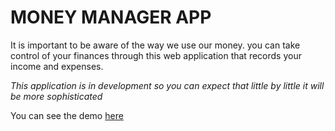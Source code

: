 # MONEY MANAGER APP

It is important to be aware of the way we use our money. you can take control of your finances through this web application that records your income and expenses.

*This application is in development so you can expect that little by little it will be more sophisticated*


You can see the demo [here](https://luisguzmanm.github.io/money_manager_app/ "here")

